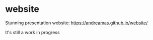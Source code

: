 # website
Stunning presentation website:
https://andreamas.github.io/website/

It's still a work in progress

